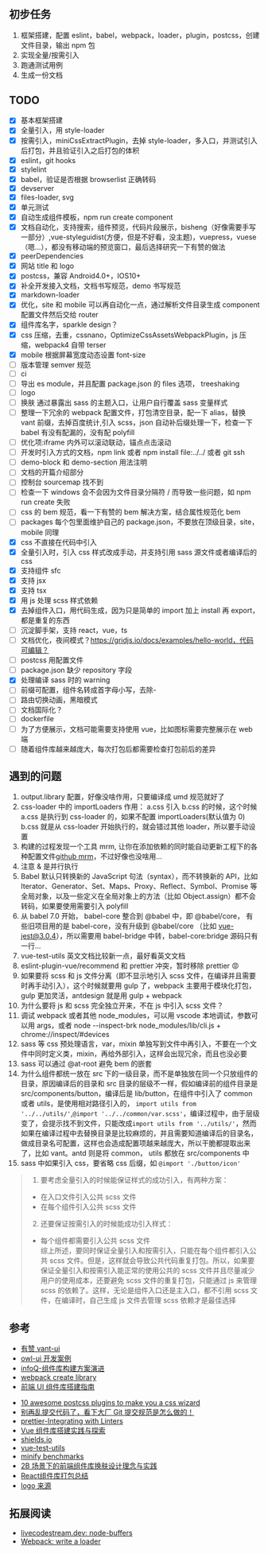 #

## 初步任务

1. 框架搭建，配置 eslint，babel，webpack，loader，plugin，postcss，创建文件目录，输出 npm 包
2. 实现全量/按需引入
3. 跑通测试用例
4. 生成一份文档

## TODO

- [x] 基本框架搭建
- [x] 全量引入，用 style-loader
- [x] 按需引入，miniCssExtractPlugin，去掉 style-loader，多入口，并测试引入后打包，并且验证引入之后打包的体积
- [x] eslint，git hooks
- [x] stylelint
- [x] babel，验证是否根据 browserlist 正确转码
- [x] devserver
- [x] files-loader, svg
- [x] 单元测试
- [x] 自动生成组件模板，npm run create component
- [x] 文档自动化，支持搜索，组件预览，代码片段展示，bisheng（好像需要手写一部分）,vue-styleguidist(方便，但是不好看，没主题)，vuepress，vuese（嗯...），都没有移动端的预览窗口，最后选择研究一下有赞的做法
- [x] peerDependencies
- [x] 网站 title 和 logo
- [x] postcss，兼容 Android4.0+，IOS10+
- [x] 补全开发接入文档，文档书写规范，demo 书写规范
- [x] markdown-loader
- [x] 优化，site 和 mobile 可以再自动化一点，通过解析文件目录生成 component 配置文件然后交给 router
- [x] 组件库名字，sparkle design？
- [x] css 压缩，去重，cssnano，OptimizeCssAssetsWebpackPlugin，js 压缩，webpack4 自带 terser
- [x] mobile 根据屏幕宽度动态设置 font-size
- [ ] 版本管理 semver 规范
- [ ] ci
- [ ] 导出 es module，并且配置 package.json 的 files 选项， treeshaking
- [ ] logo
- [ ] 换肤 通过暴露出 sass 的主题入口，让用户自行覆盖 sass 变量样式
- [ ] 整理一下冗余的 webpack 配置文件，打包清空目录，配一下 alias，替换 vant 前缀，去掉百度统计,引入 scss，json 自动补后缀处理一下，检查一下 babel 有没有配漏的，没有配 polyfill
- [ ] 优化项:iframe 内外可以滚动联动，锚点点击滚动
- [ ] 开发时引入方式的文档，npm link 或者 npm install file:../../ 或者 git ssh
- [ ] demo-block 和 demo-section 用法注明
- [ ] 文档的开篇介绍部分
- [ ] 控制台 sourcemap 找不到
- [ ] 检查一下 windows 会不会因为文件目录分隔符 / 而导致一些问题，如 npm run create 失败
- [ ] css 的 bem 规范，看一下有赞的 bem 解决方案，结合属性规范化 bem
- [ ] packages 每个包里面维护自己的 package.json，不要放在顶级目录，site，mobile 同理
- [x] css 不直接在代码中引入
- [x] 全量引入时，引入 css 样式改成手动，并支持引用 sass 源文件或者编译后的 css
- [x] 支持组件 sfc
- [x] 支持 jsx
- [x] 支持 tsx
- [x] 用 js 处理 scss 样式依赖
- [x] 去掉组件入口，用代码生成，因为只是简单的 import 加上 install 再 export，都是重复的东西
- [ ] 沉淀脚手架，支持 react，vue，ts
- [ ] 文档优化，夜间模式？<https://gridjs.io/docs/examples/hello-world，代码可编辑？>
- [ ] postcss 用配置文件
- [ ] package.json 缺少 repository 字段
- [x] 处理编译 sass 时的 warning
- [ ] 前缀可配置，组件名转成首字母小写，去除-
- [ ] 路由切换动画，黑暗模式
- [ ] 文档国际化？
- [ ] dockerfile
- [ ] 为了方便展示，文档可能需要支持使用 vue，比如图标需要完整展示在 web 端
- [ ] 随着组件库越来越庞大，每次打包后都需要检查打包前后的差异

## 遇到的问题

1. output.library 配置，好像没啥作用，只要编译成 umd 规范就好了
2. css-loader 中的 importLoaders 作用： a.css 引入 b.css 的时候，这个时候 a.css 是执行到 css-loader 的，如果不配置 importLoaders(默认值为 0) b.css 就是从 css-loader 开始执行的，就会错过其他 loader，所以要手动设置
3. 构建的过程发现一个工具 mrm, 让你在添加依赖的同时能自动更新工程下的各种配置文件[github mrm](https://github.com/sapegin/mrm)，不过好像也没啥用...
4. 注意 & 是并行执行
5. Babel 默认只转换新的 JavaScript 句法（syntax），而不转换新的 API，比如 Iterator、Generator、Set、Maps、Proxy、Reflect、Symbol、Promise 等全局对象，以及一些定义在全局对象上的方法（比如 Object.assign）都不会转码，如果要使用需要引入 polyfill
6. 从 babel 7.0 开始， babel-core 整合到 @babel 中，即 @babel/core， 有些旧项目用的是 babel-core，没有升级到 @babel/core （比如 vue-jest@3.0.4），所以需要用 babel-bridge 中转，babel-core:bridge 源码只有一行...
7. vue-test-utils 英文文档比较新一点，最好看英文文档
8. eslint-plugin-vue/recommend 和 prettier 冲突，暂时移除 prettier :rage:
9. 如果要将 scss 和 js 文件分离（即不显示地引入 scss 文件，在编译并且需要时再手动引入），这个时候就要用 gulp 了，webpack 主要用于模块化打包，gulp 更加灵活，antdesign 就是用 gulp + webpack
10. 为什么要将 js 和 scss 完全独立开来，不在 js 中引入 scss 文件？
11. 调试 webpack 或者其他 node_modules，可以用 vscode 本地调试，参数可以用 args，或者 node --inspect-brk node_modules/lib/cli.js + chrome://inspect/#devices
12. sass 等 css 预处理语言，var，mixin 单独写到文件中再引入，不要在一个文件中同时定义类，mixin，再给外部引入，这样会出现冗余，而且也没必要  
13. sass 可以通过 @at-root 避免 bem 的嵌套
14. 为什么组件都统一放在 src 下的一级目录，而不是单独放在同一个只放组件的目录，原因编译后的目录和 src 目录的层级不一样，假如编译前的组件目录是 src/components/button，编译后是 lib/button，在组件中引入了 common 或者 utils，是使用相对路径引入的， `import utils from '../../utils/'`,`@import '../../common/var.scss'`，编译过程中，由于层级变了，会提示找不到文件，只能改成`import utils from '../utils/'`，然而如果在编译过程中去替换目录是比较麻烦的，并且需要知道编译后的目录名，做成目录名可配置，这样也会造成配置项越来越庞大，所以干脆都提取出来了，比如 vant。antd 则是将 common， utils 都放在 src/components 中
15. sass 中如果引入 css，要省略 css 后缀，如 `@import './button/icon'`

>
> 1. 要考虑全量引入的时候能保证样式的成功引入，有两种方案：
>
> - 在入口文件引入公共 scss 文件
> - 在每个组件引入公共 scss 文件  
>
> 2. 还要保证按需引入的时候能成功引入样式：
>
> - 每个组件都需要引入公共 scss 文件  
综上所述，要同时保证全量引入和按需引入，只能在每个组件都引入公共 scss 文件。但是，这样就会导致公共代码重复打包。所以，如果要保证全量引入和按需引入能正常的使用公共的 scss 文件并且尽量减少用户的使用成本，还要避免 scss 文件的重复打包，只能通过 js 来管理 scss 的依赖了。这样，无论是组件入口还是主入口，都不引用 scss 文件，在编译时，自己生成 js 文件去管理 scss 依赖才是最佳选择

## 参考

- [有赞 vant-ui](https://github.com/youzan/vant)
- [owl-ui 开发案例](https://github.com/dengwb1991/owl-ui)
- [infoQ-组件库构建方案演进](https://www.infoq.cn/article/VMA6h6uJzDeljkFERurZ)
- [webpack create library](https://www.webpackjs.com/guides/author-libraries/#%E5%88%9B%E5%BB%BA%E4%B8%80%E4%B8%AA-library)
- [前端 UI 组件库搭建指南](https://zhuanlan.zhihu.com/p/94920464)
<!-- [6个postcss插件推荐](https://juejin.im/post/5c9b3c465188251e1618670a) -->
- [10 awesome postcss plugins to make you a css wizard](https://www.hongkiat.com/blog/postcss-plugins/)
- [别再乱提交代码了，看下大厂 Git 提交规范是怎么做的！](https://mp.weixin.qq.com/s/IMqhv9j_STQRmfeyU9vB1w)
- [prettier-Integrating with Linters](https://prettier.io/docs/en/integrating-with-linters.html)
- [Vue 组件库搭建实践与探索](https://segmentfault.com/a/1190000020754678)
- [shields.io](https://shields.io/)
- [vue-test-utils](https://vue-test-utils.vuejs.org/api/wrapper/)
- [minify benchmarks](https://github.com/babel/minify#benchmarks)
- [2B 场景下的前端组件库换肤设计理念与实践](https://mp.weixin.qq.com/s/zIA01wtk_bu4E-8SoEzLvQ)
- [React组件库打包总结](https://juejin.im/post/5ebcf12df265da7bc55df460#heading-24)
- [logo 来源](https://www.iconfinder.com/search/?q=minion)

## 拓展阅读

- [livecodestream.dev: node-buffers](https://livecodestream.dev/post/2020-06-06-a-complete-introduction-to-node-buffers/)
- [Webpack: write a loader](https://webpack.js.org/contribute/writing-a-loader/)
